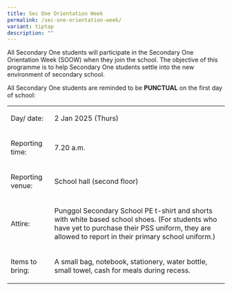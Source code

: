 ```yaml
---
title: Sec One Orientation Week
permalink: /sec-one-orientation-week/
variant: tiptap
description: ""
---
```

<p>All Secondary One students will participate in the Secondary One Orientation
Week (SOOW) when they join the school. The objective of this programme
is to help Secondary One students settle into the new environment of secondary
school.</p>
<p>All Secondary One students are reminded to be <strong>PUNCTUAL</strong> on
the first day of school:</p>
<table style="minWidth: 50px">
<colgroup>
<col>
<col>
</colgroup>
<tbody>
<tr>
<td rowspan="1" colspan="1">
<p>Day/ date:</p>
</td>
<td rowspan="1" colspan="1">
<p>2 Jan 2025 (Thurs)</p>
</td>
</tr>
<tr>
<td rowspan="1" colspan="1">
<p>Reporting time:</p>
</td>
<td rowspan="1" colspan="1">
<p>7.20 a.m.</p>
</td>
</tr>
<tr>
<td rowspan="1" colspan="1">
<p>Reporting venue:</p>
</td>
<td rowspan="1" colspan="1">
<p>School hall (second floor)</p>
</td>
</tr>
<tr>
<td rowspan="1" colspan="1">
<p>Attire:</p>
</td>
<td rowspan="1" colspan="1">
<p>Punggol Secondary School PE t-shirt and shorts with white based school
shoes. (For students who have yet to purchase their PSS uniform, they are
allowed to report in their primary school uniform.)</p>
</td>
</tr>
<tr>
<td rowspan="1" colspan="1">
<p>Items to bring:</p>
</td>
<td rowspan="1" colspan="1">
<p>A small bag, notebook, stationery, water bottle, small towel, cash for
meals during recess.</p>
</td>
</tr>
</tbody>
</table>
<p></p>